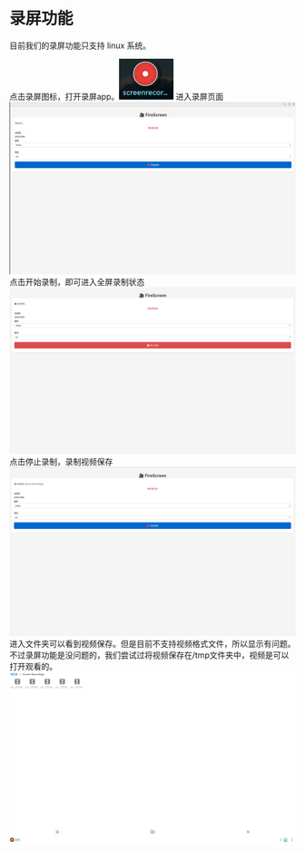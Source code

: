 #  录屏功能

目前我们的录屏功能只支持 linux 系统。

点击录屏图标，打开录屏app。![](assets/录屏功能/图标.png)
进入录屏页面
![](assets/录屏功能/1.png)
点击开始录制，即可进入全屏录制状态
![](assets/录屏功能/2.png)
点击停止录制，录制视频保存
![](assets/录屏功能/3.png)
进入文件夹可以看到视频保存。但是目前不支持视频格式文件，所以显示有问题。不过录屏功能是没问题的，我们尝试过将视频保存在/tmp文件夹中，视频是可以打开观看的。
![](assets/录屏功能/4.png)